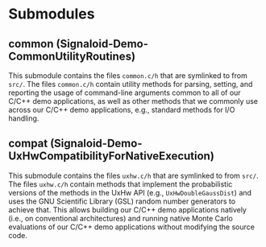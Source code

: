 # Submodules

## common (Signaloid-Demo-CommonUtilityRoutines)
This submodule contains the files `common.c/h` that are symlinked to from `src/`.
The files `common.c/h` contain utility methods for parsing, setting, and reporting
the usage of command-line arguments common to all of our C/C++ demo applications,
as well as other methods that we commonly use across our C/C++ demo applications,
e.g., standard methods for I/O handling.

## compat (Signaloid-Demo-UxHwCompatibilityForNativeExecution)
This submodule contains the files `uxhw.c/h` that are symlinked to from `src/`.
The files `uxhw.c/h` contain methods that implement the probabilistic versions
of the methods in the UxHw API (e.g., `UxHwDoubleGaussDist`) and uses the
GNU Scientific Library (GSL) random number generators to achieve that. This
allows building our C/C++ demo applications natively (i.e., on conventional architectures)
and running native Monte Carlo evaluations of our C/C++ demo applications
without modifying the source code.
